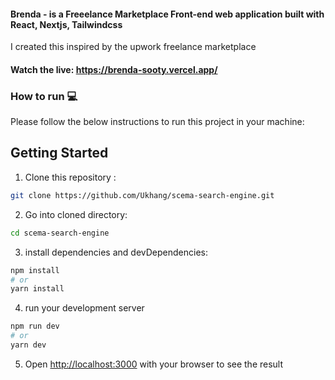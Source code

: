 #### Brenda - is a Freeelance Marketplace Front-end web application built with React, Nextjs, Tailwindcss
I created this inspired by the upwork freelance marketplace

#### Watch the live: https://brenda-sooty.vercel.app/

### How to run 💻
Please follow the below instructions to run this project in your machine:
## Getting Started

1. Clone this repository :
  ```bash
  git clone https://github.com/Ukhang/scema-search-engine.git
  ```
2. Go into cloned directory:
```bash
cd scema-search-engine
```
3. install dependencies and devDependencies:
```bash
npm install
# or
yarn install
```

4. run your development server
```bash
npm run dev
# or
yarn dev
```
5. Open [http://localhost:3000](http://localhost:3000) with your browser to see the result
